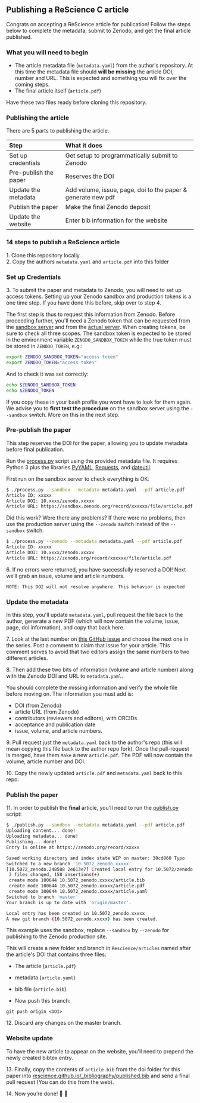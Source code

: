 ## Publishing a ReScience C article

Congrats on accepting a ReScience article for publication! Follow the steps below to complete the metadata, submit to Zenodo, and get the final article published.

### What you will need to begin
- The article metadata file (`metadata.yaml`) from the author's repository.   At this time the metadata file should **will be missing** the article DOI, number and URL.  This is expected and something you will fix over the coming steps.
- The final article itself (`article.pdf`)

Have these two files ready before cloning this repository. 

### Publishing the article

There are 5 parts to publishing the article. 

| Step | What it does |
|:--|:--|
| Set up credentials  | Get setup to programmatically submit to Zenodo |
| Pre-publish the paper | Reserves the DOI  |
| Update the metadata | Add volume, issue, page, doi to the paper & generate new pdf |
| Publish the paper | Make the final Zenodo deposit |
| Update the website | Enter bib information for the website  |



### 14 steps to publish a ReScience article

1\. Clone this repository locally.  
2\. Copy the authors `metadata.yaml` and `article.pdf` into this folder

### Set up Credentials

3\. To submit the paper and metadata to Zenodo, you will need to set up access tokens. Setting up your Zenodo sandbox and production tokens is a one time step. If you have done this before, skip over to step 4.

The first step is thus to request this information from Zenodo. Before
proceeding further, you'll need a Zenodo token that can be requested from the
[sandbox
server](https://sandbox.zenodo.org/account/settings/applications/tokens/new/)
and from the [actual
server](https://zenodo.org/account/settings/applications/tokens/new/). When creating tokens, be sure to check all three scopes.
The sandbox token is expected to be stored in the environment variable
`ZENODO_SANDBOX_TOKEN` while the true token must be stored in `ZENODO_TOKEN`, e.g.:
```bash
export ZENODO_SANDBOX_TOKEN="access token"
export ZENODO_TOKEN="access token"
```
And to check it was set correctly:
```bash
echo $ZENODO_SANDBOX_TOKEN
echo $ZENODO_TOKEN
```
If you copy these in your bash profile you wont have to look for them again. We advise you to **first test the procedure** on the sandbox server using the `--sandbox` switch. More on this in the next step.


### Pre-publish the paper

This step reserves the DOI for the paper, allowing you to update metadata before final publication. 

Run the [process.py](process.py) script using the provided metadata
file. It requires Python 3 plus the libraries [PyYAML](https://pyyaml.org/), [Requests](https://requests.kennethreitz.org/), and [dateutil](https://dateutil.readthedocs.io/en/stable/).

First run on the sandbox server to check everything is OK:

```bash
$ ./process.py --sandbox --metadata metadata.yaml --pdf article.pdf
Article ID: xxxxx
Article DOI: 10.xxxx/zenodo.xxxxx
Article URL: https://sandbox.zenodo.org/record/xxxxxx/file/article.pdf
```

Did this work? Were there any problems? If there were no problems, then use the production server using the `--zenodo` switch instead of the `--sandbox` switch.

```bash
$ ./process.py --zenodo --metadata metadata.yaml --pdf article.pdf
Article ID: xxxxx
Article DOI: 10.xxxx/zenodo.xxxxx
Article URL: https://zenodo.org/record/xxxxxx/file/article.pdf
```

6\. If no errors were returned, you have successfully reserved a DOI! Next we’ll grab an issue, volume and article numbers.

```
NOTE: This DOI will not resolve anywhere. This behavior is expected
```

### Update the metadata

In this step, you'll update `metadata.yaml`, pull request the file back to the author, generate a new PDF (which will now contain the volume, issue, page, doi information), and copy that back here.

7\. Look at the last number on  [this GitHub issue](https://github.com/ReScience/ReScience/issues/48) and choose the next one in the series. Post a comment to claim that issue for your article. This comment
serves to avoid that two editors assign the same numbers to two
different articles.

8\. Then add these two bits of information (volume and article number) along with the Zenodo DOI and URL to `metadata.yaml`. 

You should complete the missing information and verify the whole file before moving on. The information you must add is:
  - DOI (from Zenodo)
  - article URL (from Zenodo)
  - contributors (reviewers and editors), with ORCIDs
  - acceptance and publication date
  - issue, volume, and article numbers.

9\.  Pull request just the `metadata.yaml` back to the author's repo (this will mean copying this file back to the author repo fork). Once the pull-request is merged, have them `Make` a new `article.pdf`. The PDF will now contain the volume, article number and DOI.

10\. Copy the newly updated `article.pdf` and `metadata.yaml` back to this repo.

  
### Publish the paper

11\. In order to publish the **final** article, you'll need to run the
[publish.py](publish.py) script:

```bash
$ ./publish.py --sandbox --metadata metadata.yaml --pdf article.pdf
Uploading content... done!
Uploading metadata... done!
Publishing... done!
Entry is online at https://zenodo.org/record/xxxxx

Saved working directory and index state WIP on master: 30cd860 Typo
Switched to a new branch '10.5072_zenodo.xxxxx'
[10.5072_zenodo.248588 2e613e7] Created local entry for 10.5072/zenodo.xxxxx
 3 files changed, 158 insertions(+)
 create mode 100644 10.5072_zenodo.xxxxx/article.bib
 create mode 100644 10.5072_zenodo.xxxxx/article.pdf
 create mode 100644 10.5072_zenodo.xxxxx/article.yaml
Switched to branch 'master'
Your branch is up to date with 'origin/master'.

Local entry has been created in 10.5072_zenodo.xxxxx
A new git branch (10.5072_zenodo.xxxxx) has been created.
```

This example uses the sandbox, replace `--sandbox` by `--zenodo` for
publishing to the Zenodo production site. 

This will create a new folder and branch in `Rescience/articles` named after the article's DOI that contains three files:
  - The article (`article.pdf`)
  - metadata (`article.yaml`)
  - bib file (`article.bib`)

- Now push this branch:

```
git push origin <DOI>
```


12\. Discard any changes on the master branch.

### Website update

To have the new article to appear on the website, you'll need to prepend the newly created bibtex entry.

13\. Finally, copy the contents of `article.bib` from the doi folder for this paper into [rescience.github.io/_bibliography/published.bib](https://github.com/ReScience/rescience.github.io/blob/sources/_bibliography/published.bib) and send a final pull request (You can do this from the web). 

14\. Now you’re done! 🎉 🚀
